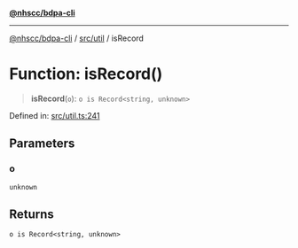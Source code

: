 [**@nhscc/bdpa-cli**](../../../README.md)

***

[@nhscc/bdpa-cli](../../../README.md) / [src/util](../README.md) / isRecord

# Function: isRecord()

> **isRecord**(`o`): `o is Record<string, unknown>`

Defined in: [src/util.ts:241](https://github.com/nhscc/bdpa-cli/blob/aab43dbd010a981851c0502d764dfd948966b4ad/src/util.ts#L241)

## Parameters

### o

`unknown`

## Returns

`o is Record<string, unknown>`
